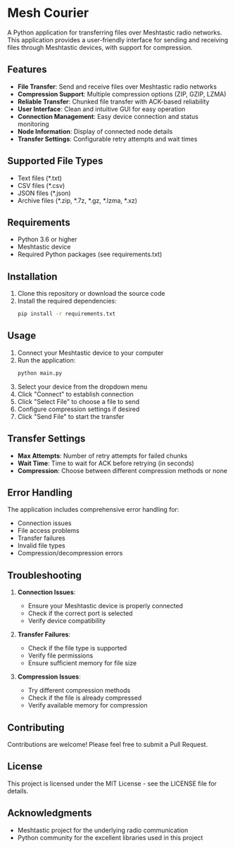 # Mesh Courier

A Python application for transferring files over Meshtastic radio networks. This application provides a user-friendly interface for sending and receiving files through Meshtastic devices, with support for compression.

## Features

- **File Transfer**: Send and receive files over Meshtastic radio networks
- **Compression Support**: Multiple compression options (ZIP, GZIP, LZMA)
- **Reliable Transfer**: Chunked file transfer with ACK-based reliability
- **User Interface**: Clean and intuitive GUI for easy operation
- **Connection Management**: Easy device connection and status monitoring
- **Node Information**: Display of connected node details
- **Transfer Settings**: Configurable retry attempts and wait times

## Supported File Types

- Text files (*.txt)
- CSV files (*.csv)
- JSON files (*.json)
- Archive files (*.zip, *.7z, *.gz, *.lzma, *.xz)

## Requirements

- Python 3.6 or higher
- Meshtastic device
- Required Python packages (see requirements.txt)

## Installation

1. Clone this repository or download the source code
2. Install the required dependencies:
   ```bash
   pip install -r requirements.txt
   ```

## Usage

1. Connect your Meshtastic device to your computer
2. Run the application:
   ```bash
   python main.py
   ```
3. Select your device from the dropdown menu
4. Click "Connect" to establish connection
5. Click "Select File" to choose a file to send
6. Configure compression settings if desired
7. Click "Send File" to start the transfer

## Transfer Settings

- **Max Attempts**: Number of retry attempts for failed chunks
- **Wait Time**: Time to wait for ACK before retrying (in seconds)
- **Compression**: Choose between different compression methods or none

## Error Handling

The application includes comprehensive error handling for:
- Connection issues
- File access problems
- Transfer failures
- Invalid file types
- Compression/decompression errors

## Troubleshooting

1. **Connection Issues**:
   - Ensure your Meshtastic device is properly connected
   - Check if the correct port is selected
   - Verify device compatibility

2. **Transfer Failures**:
   - Check if the file type is supported
   - Verify file permissions
   - Ensure sufficient memory for file size

3. **Compression Issues**:
   - Try different compression methods
   - Check if the file is already compressed
   - Verify available memory for compression

## Contributing

Contributions are welcome! Please feel free to submit a Pull Request.

## License

This project is licensed under the MIT License - see the LICENSE file for details.

## Acknowledgments

- Meshtastic project for the underlying radio communication
- Python community for the excellent libraries used in this project 